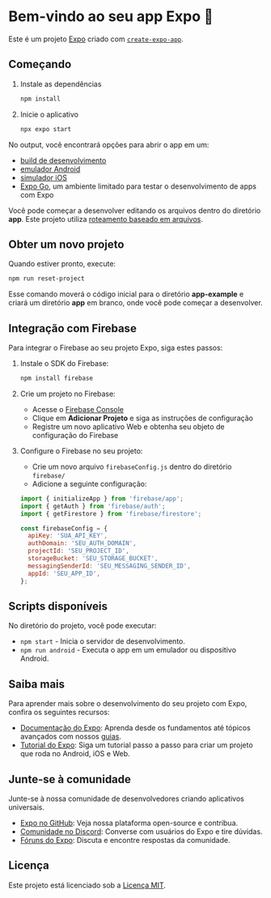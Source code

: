 # Bem-vindo ao seu app Expo 👋  

Este é um projeto [Expo](https://expo.dev) criado com [`create-expo-app`](https://www.npmjs.com/package/create-expo-app).  

## Começando  

1. Instale as dependências  

   ```bash
   npm install
   ```

2. Inicie o aplicativo  

   ```bash
   npx expo start
   ```

No output, você encontrará opções para abrir o app em um:  

- [build de desenvolvimento](https://docs.expo.dev/develop/development-builds/introduction/)  
- [emulador Android](https://docs.expo.dev/workflow/android-studio-emulator/)  
- [simulador iOS](https://docs.expo.dev/workflow/ios-simulator/)  
- [Expo Go](https://expo.dev/go), um ambiente limitado para testar o desenvolvimento de apps com Expo  

Você pode começar a desenvolver editando os arquivos dentro do diretório **app**. Este projeto utiliza [roteamento baseado em arquivos](https://docs.expo.dev/router/introduction/).  

## Obter um novo projeto  

Quando estiver pronto, execute:  

```bash
npm run reset-project
```

Esse comando moverá o código inicial para o diretório **app-example** e criará um diretório **app** em branco, onde você pode começar a desenvolver.  

## Integração com Firebase  

Para integrar o Firebase ao seu projeto Expo, siga estes passos:  

1. Instale o SDK do Firebase:  
   ```bash
   npm install firebase
   ```

2. Crie um projeto no Firebase:  
   - Acesse o [Firebase Console](https://console.firebase.google.com/)  
   - Clique em **Adicionar Projeto** e siga as instruções de configuração  
   - Registre um novo aplicativo Web e obtenha seu objeto de configuração do Firebase  

3. Configure o Firebase no seu projeto:  
   - Crie um novo arquivo `firebaseConfig.js` dentro do diretório `firebase/`   
   - Adicione a seguinte configuração:  

   ```javascript
   import { initializeApp } from 'firebase/app';
   import { getAuth } from 'firebase/auth';
   import { getFirestore } from 'firebase/firestore';

   const firebaseConfig = {
     apiKey: 'SUA_API_KEY',
     authDomain: 'SEU_AUTH_DOMAIN',
     projectId: 'SEU_PROJECT_ID',
     storageBucket: 'SEU_STORAGE_BUCKET',
     messagingSenderId: 'SEU_MESSAGING_SENDER_ID',
     appId: 'SEU_APP_ID',
   };
   ```

## Scripts disponíveis  

No diretório do projeto, você pode executar:  

- `npm start` - Inicia o servidor de desenvolvimento.  
- `npm run android` - Executa o app em um emulador ou dispositivo Android.  

## Saiba mais  

Para aprender mais sobre o desenvolvimento do seu projeto com Expo, confira os seguintes recursos:  

- [Documentação do Expo](https://docs.expo.dev/): Aprenda desde os fundamentos até tópicos avançados com nossos [guias](https://docs.expo.dev/guides).  
- [Tutorial do Expo](https://docs.expo.dev/tutorial/introduction/): Siga um tutorial passo a passo para criar um projeto que roda no Android, iOS e Web.  

## Junte-se à comunidade  

Junte-se à nossa comunidade de desenvolvedores criando aplicativos universais.  

- [Expo no GitHub](https://github.com/expo/expo): Veja nossa plataforma open-source e contribua.  
- [Comunidade no Discord](https://chat.expo.dev): Converse com usuários do Expo e tire dúvidas.  
- [Fóruns do Expo](https://forums.expo.dev): Discuta e encontre respostas da comunidade.  

## Licença  

Este projeto está licenciado sob a [Licença MIT](LICENSE).

